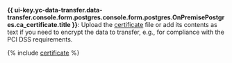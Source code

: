 **{{ ui-key.yc-data-transfer.data-transfer.console.form.postgres.console.form.postgres.OnPremisePostgres.ca_certificate.title }}**: Upload the [certificate](../../../../../managed-postgresql/operations/connect.md#get-ssl-cert) file or add its contents as text if you need to encrypt the data to transfer, e.g., for compliance with the PCI DSS requirements.

{% include [certificate](../../../../../_includes/data-transfer/fields/certificate-needed.md) %}
